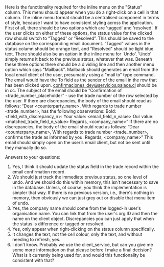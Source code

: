 Here is the functionality required for the inline menu on the "Status" column. This menu should appear when you do a right-click on a cell in that column. The inline menu format should be a centralised component in terms of style, because I want to have consistent styling across the application.
First of all, there should be two options which are 'tagged' and 'resolved'. If the user clicks on either of these options, the status value for the clicked row should switch to “Tagged” or “Resolved”. This should be saved to the database on the corresponding email document. “Tagged” values in the status column should be orange text, and "Resolved" should be light blue text. There should also be an option in the inline menu for 'Undo'. 'Undo' simply returns it back to the previous status, whatever that was.
Beneath these three options there should be a dividing line and then another menu option which says "Mailback". Mailback should generates an email from the local email client of the user, presumably using a "mail to" type command. The email would have the To field as the sender of the email in the row that has been clicked upon. confirmaciones_dev@servicios.palace.cl should be in cc. The subject of the email should be “Confirmation of <trade_number_placeholder” - use the trade number of the row selected by the user. If there are discrepancies, the body of the email should read as follows:
“Dear <counterparty_name>,
With regards to trade number <trade_number>, <company name> has the following observations:
Bold: <field_with_discrepancy_n>:
Your value: <email_field_n_value>
Our value: <matched_trade_field_n_value>
Regards,
<company_name>”
If there are no discrepancies, the body of the email should read as follows:
“Dear <counterparty_name>,
With regards to trade number <trade_number>, <company name> confirms the trade as informed by you.
Regards,
<company_name>”
This email should simply open on the user’s email client, but not be sent until they manually do so.


Answers to your questions:
1) Yes, I think it should update the status field in the trade record within the email confirmation record. 
2) We should just track the immediate previous status, so one level of undo. And we should do this within memory, this isn't necessary to save in the database. Unless, of course, you think the implementation is simpler that way. If there is no previous version, i.e., there's nothing in memory, then obviously we can just grey out or disable that menu item of undo. 
3) Yes, the company name should come from the logged-in user's organisation name. You can link that from the user's org ID and then the name on the client object. Discrepancies you can just apply that when the status is difference or tagged or resolved.
4) Yes, only appear when right-clicking on the status column specifically. 
5) It changes the text, not the cell colour, only the text, and without needing to refresh, yes. 
6) I don't know. Probably we use the client_service, but can you give me some more information on that please before I make a final decision? What is it currently being used for, and would this functionality be consistent with that? 